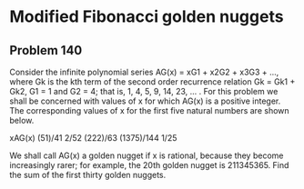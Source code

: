 #  Modified Fibonacci golden nuggets
## Problem 140


Consider the infinite polynomial series AG(x) = xG1 + x2G2 + x3G3 + ..., where Gk is the kth term of the second order recurrence relation Gk = Gk1 + Gk2, G1 = 1 and G2 = 4; that is, 1, 4, 5, 9, 14, 23, ... .
For this problem we shall be concerned with values of x for which AG(x) is a positive integer.
The corresponding values of x for the first five natural numbers are shown below.

xAG(x)
(51)/41
2/52
(222)/63
(1375)/144
1/25

We shall call AG(x) a golden nugget if x is rational, because they become increasingly rarer; for example, the 20th golden nugget is 211345365.
Find the sum of the first thirty golden nuggets.



